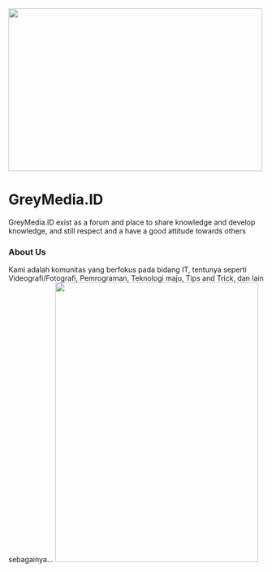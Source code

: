 <img src="https://raw.githubusercontent.com/abhisheknaiidu/abhisheknaiidu/master/code.gif" width="500" height="320"/>

# GreyMedia.ID
GreyMedia.ID exist as a forum and place to share knowledge and develop knowledge, and still respect and a have a good attitude towards others

### About Us
Kami adalah komunitas yang berfokus pada bidang IT, tentunya seperti Videografi/Fotografi, Pemrograman, Teknologi maju, Tips and Trick, dan lain sebagainya...
<img src="https://github.com/TheDudeThatCode/TheDudeThatCode/blob/master/Assets/Mario_Gameplay.gif?raw=true" width="400" height="550">
<!--
**GreyMediaID/GreyMediaID** is a ✨ _special_ ✨ repository because its `README.md` (this file) appears on your GitHub profile.

Here are some ideas to get you started:

- 🔭 I’m currently working on ...
- 🌱 I’m currently learning ...
- 👯 I’m looking to collaborate on ...
- 🤔 I’m looking for help with ...
- 💬 Ask me about ...
- 📫 How to reach me: ...
- 😄 Pronouns: ...
- ⚡ Fun fact: ...
-->
